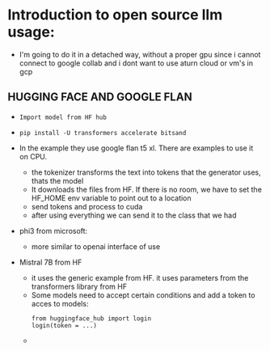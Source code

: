 # Introduction to open source llm usage:

* I'm going to do it in a detached way, without a proper gpu since i cannot connect to google collab and i dont want to use aturn cloud or vm's in gcp

## HUGGING FACE AND GOOGLE FLAN

* ```Import model from HF hub```

* ```pip install -U transformers accelerate bitsand```

* In the example they use google flan t5 xl. There are examples to use it on CPU. 
    * the tokenizer transforms the text into tokens that the generator uses, thats the model
    * It downloads the files from HF. If there is no room, we have to set the HF_HOME env variable to point out to a location
    * send tokens and process to cuda
    * after using everything we can send it to the class that we had

* phi3 from microsoft:
    * more similar to openai interface of use

* Mistral 7B from HF
    * it uses the generic example from HF. it uses parameters from the transformers library from HF
    * Some models need to accept certain conditions and add a token to acces to models:
        ```
        from huggingface_hub import login 
        login(token = ...)
        ```
    * 


